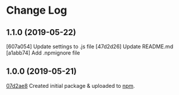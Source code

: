 # Change Log

## 1.1.0 (2019-05-22)

[607a054] Update settings to .js file
[47d2d26] Update README.md
[a1abb74] Add .npmignore file

## 1.0.0 (2019-05-21)

[07d2ae8](https://github.com/geniemouse/prettier-config/commit/07d2ae8) Created initial package & uploaded to [npm].

<!--
VERSION (2019-00-00)
COMMENTS
-->

<!-- LINK REFERENCES -->

[npm]: https://www.npmjs.com/package/@geniemouse/prettier-config

<!-- end: LINK REFERENCES -->
